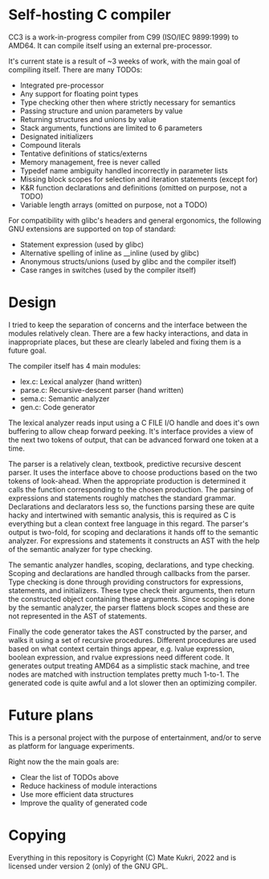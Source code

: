 # Self-hosting C compiler

CC3 is a work-in-progress compiler from C99 (ISO/IEC 9899:1999) to AMD64.
It can compile itself using an external pre-processor.

It's current state is a result of ~3 weeks of work, with the main goal of
compiling itself. There are many TODOs:
- Integrated pre-processor
- Any support for floating point types
- Type checking other then where strictly necessary for semantics
- Passing structure and union parameters by value
- Returning structures and unions by value
- Stack arguments, functions are limited to 6 parameters
- Designated initializers
- Compound literals
- Tentative definitions of statics/externs
- Memory management, free is never called
- Typedef name ambiguity handled incorrectly in parameter lists
- Missing block scopes for selection and iteration statements (except for)
- K&R function declarations and definitions (omitted on purpose, not a TODO)
- Variable length arrays (omitted on purpose, not a TODO)

For compatibility with glibc's headers and general ergonomics, the following
GNU extensions are supported on top of standard:
- Statement expression (used by glibc)
- Alternative spelling of inline as __inline (used by glibc)
- Anonymous structs/unions (used by glibc and the compiler itself)
- Case ranges in switches (used by the compiler itself)

# Design

I tried to keep the separation of concerns and the interface between the
modules relatively clean. There are a few hacky interactions, and data in
inappropriate places, but these are clearly labeled and fixing them is a
future goal.

The compiler itself has 4 main modules:
- lex.c: Lexical analyzer (hand written)
- parse.c: Recursive-descent parser (hand written)
- sema.c: Semantic analyzer
- gen.c: Code generator

The lexical analyzer reads input using a C FILE I/O handle and does it's own
buffering to allow cheap forward peeking. It's interface provides a view of the
next two tokens of output, that can be advanced forward one token at a time.

The parser is a relatively clean, textbook, predictive recursive descent parser.
It uses the interface above to choose productions based on the two tokens of
look-ahead. When the appropriate production is determined it calls the function
corresponding to the chosen production. The parsing of expressions and
statements roughly matches the standard grammar. Declarations and declarators
less so, the functions parsing these are quite hacky and intertwined with
semantic analysis, this is required as C is everything but a clean context free
language in this regard. The parser's output is two-fold, for scoping and
declarations it hands off to the semantic analyzer. For expressions and
statements it constructs an AST with the help of the semantic analyzer for
type checking.

The semantic analyzer handles, scoping, declarations, and type checking.
Scoping and declarations are handled through callbacks from the parser.
Type checking is done through providing constructors for expressions,
statements, and initializers. These type check their arguments, then return the
constructed object containing these arguments. Since scoping is done by the
semantic analyzer, the parser flattens block scopes and these are not
represented in the AST of statements.

Finally the code generator takes the AST constructed by the parser, and walks
it using a set of recursive procedures. Different procedures are used based on
what context certain things appear, e.g. lvalue expression, boolean expression,
and rvalue expressions need different code. It generates output treating AMD64
as a simplistic stack machine, and tree nodes are matched with instruction
templates pretty much 1-to-1. The generated code is quite awful and a lot slower
then an optimizing compiler.

# Future plans

This is a personal project with the purpose of entertainment, and/or to serve
as platform for language experiments.

Right now the the main goals are:
- Clear the list of TODOs above
- Reduce hackiness of module interactions
- Use more efficient data structures
- Improve the quality of generated code

# Copying

Everything in this repository is Copyright (C) Mate Kukri, 2022 and is licensed
under version 2 (only) of the GNU GPL.
